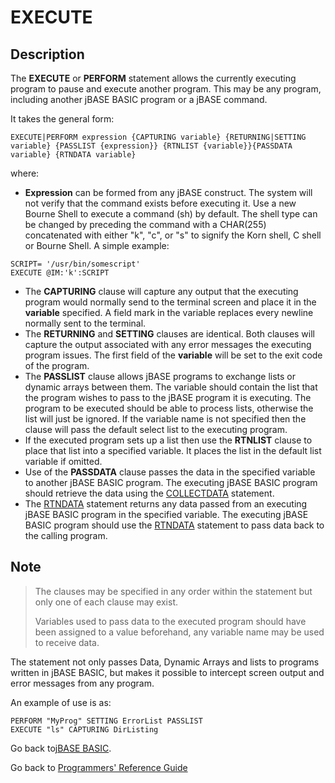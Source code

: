 # EXECUTE

<PageHeader />

## Description

The **EXECUTE** or **PERFORM** statement allows the currently executing program to pause and execute another program. This may be any program, including another jBASE BASIC program or a jBASE command.

It takes the general form:

```
EXECUTE|PERFORM expression {CAPTURING variable} {RETURNING|SETTING variable} {PASSLIST {expression}} {RTNLIST {variable}}{PASSDATA variable} {RTNDATA variable}
```

where:

- **Expression** can be formed from any jBASE construct. The system will not verify that the command exists before executing it. Use a new Bourne Shell to execute a command (sh) by default. The shell type can be changed by preceding the command with a CHAR(255) concatenated with either "k", "c", or "s" to signify the Korn shell, C shell or Bourne Shell. A simple example:
```
SCRIPT= '/usr/bin/somescript'
EXECUTE @IM:'k':SCRIPT
```
- The **CAPTURING** clause will capture any output that the executing program would normally send to the terminal screen and place it in the **variable** specified. A field mark in the variable replaces every newline normally sent to the terminal.
- The **RETURNING** and **SETTING** clauses are identical. Both clauses will capture the output associated with any error messages the executing program issues. The first field of the **variable** will be set to the exit code of the program.
- The **PASSLIST** clause allows jBASE programs to exchange lists or dynamic arrays between them. The variable should contain the list that the program wishes to pass to the jBASE program it is executing. The program to be executed should be able to process lists, otherwise the list will just be ignored. If the variable name is not specified then the clause will pass the default select list to the executing program.
- If the executed program sets up a list then use the **RTNLIST** clause to place that list into a specified variable. It places the list in the default list variable if omitted.
- Use of the **PASSDATA** clause passes the data in the specified variable to another jBASE BASIC program. The executing jBASE BASIC program should retrieve the data using the [COLLECTDATA](./../collectdata) statement.
- The [RTNDATA](./../rtndata) statement returns any data passed from an executing jBASE BASIC program in the specified variable. The executing jBASE BASIC program should use the [RTNDATA](./../rtndata) statement to pass data back to the calling program.

## Note

> The clauses may be specified in any order within the statement but only one of each clause may exist.
>
> Variables used to pass data to the executed program should have been assigned to a value beforehand, any variable name may be used to receive data.

The statement not only passes Data, Dynamic Arrays and lists to programs written in jBASE BASIC, but makes it possible to intercept screen output and error messages from any program.

An example of use is as:

```
PERFORM "MyProg" SETTING ErrorList PASSLIST
EXECUTE "ls" CAPTURING DirListing
```

Go back to[jBASE BASIC](./../jbase-basic-programmers-reference-guide).

Go back to [Programmers' Reference Guide](./../../reference-guides/jbc/README.md)

<PageFooter />
